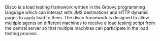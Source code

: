 Disco is a load testing framework written in the Groovy programming language which can interact with JMS destinations and HTTP dynamic pages to apply load to them. The disco framework is designed to allow multiple agents on different machines to receive a load testing script from the central server so that multiple machines can participate in the load testing process.